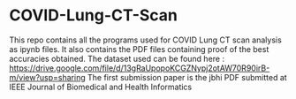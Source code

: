 # COVID-Lung-CT-Scan
This repo contains all the programs used for COVID Lung CT scan analysis as ipynb files. It also contains the PDF files containing proof of the best accuracies obtained.
The dataset used can be found here : https://drive.google.com/file/d/13gRaUpopoKCGZNypj2otAW70R90irB-m/view?usp=sharing
The first submission paper is the jbhi PDF submitted at IEEE Journal of Biomedical and Health Informatics
